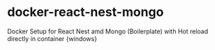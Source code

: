 # docker-react-nest-mongo
Docker Setup for React Nest amd Mongo (Boilerplate) with Hot reload directly in container {windows}
